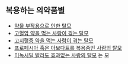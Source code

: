 ## 복용하는 의약품별

- [약물 부작용으로 인한 탈모](m04/m0401/m040106/m04010601)        
- [고혈압 약을 먹는 사람이 겪는 탈모](m04/m0401/m040106/m04010602)        
- [고지혈증 약을 먹는 사람이 겪는 탈모](m04/m0401/m040106/m04010603)        
- [프로페시아 혹은 아보다트를 복용중인 사람의 탈모](m04/m0401/m040106/m04010604)        
- [미녹시딜 발라도 효과없는 사람의 탈모](m04/m0401/m040106/m04010605)        는  모        
<!--stackedit_data:
eyJoaXN0b3J5IjpbLTEyMDg5NjAwMTQsOTI0NTk2NDg2LC0xNT
Q5MDY1OTk2XX0=
-->